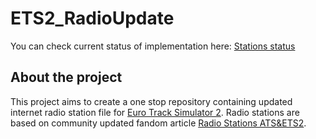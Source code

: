# ETS2_RadioUpdate

You can check current status of implementation here: [Stations status](STATIONS.md)

## About the project

This project aims to create a one stop repository containing updated internet radio station file for [Euro Track Simulator 2](https://eurotrucksimulator2.com/). Radio stations are based on community updated fandom article [Radio Stations ATS&ETS2](https://truck-simulator.fandom.com/wiki/Radio_Stations).
